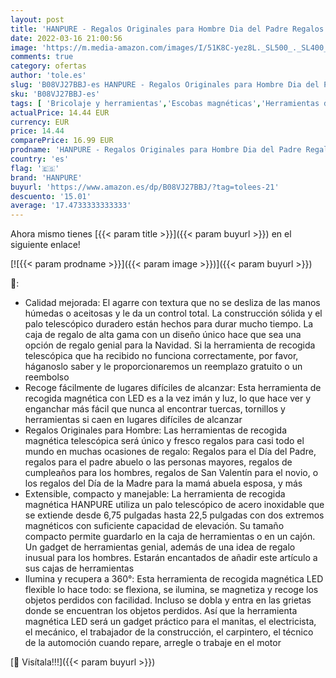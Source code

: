 ```yaml
---
layout: post
title: 'HANPURE - Regalos Originales para Hombre Dia del Padre Regalos - Regalos Navidad Originales Bricolaje Herramientas Taller Mecanico Herramienta de Captación Magnética con Led  Utiles Gadgets Tecnologicos'
date: 2022-03-16 21:00:56
image: 'https://m.media-amazon.com/images/I/51K8C-yez8L._SL500_._SL400_.jpg'
comments: true
category: ofertas
author: 'tole.es'
slug: 'B08VJ27BBJ-es HANPURE - Regalos Originales para Hombre Dia del Padre...'
sku: 'B08VJ27BBJ-es'
tags: [ 'Bricolaje y herramientas','Escobas magnéticas','Herramientas de mano','Herramientas manuales y eléctricas','hanpure','navidad', ]
actualPrice: 14.44 EUR
currency: EUR
price: 14.44
comparePrice: 16.99 EUR
prodname: 'HANPURE - Regalos Originales para Hombre Dia del Padre Regalos - Regalos Navidad Originales Bricolaje Herramientas Taller Mecanico Herramienta de Captación Magnética con Led  Utiles Gadgets Tecnologicos'
country: 'es'
flag: '🇪🇸'
brand: 'HANPURE'
buyurl: 'https://www.amazon.es/dp/B08VJ27BBJ/?tag=tolees-21'
descuento: '15.01'
average: '17.4733333333333'
---
```


Ahora mismo tienes [{{< param title >}}]({{< param buyurl >}}) en el siguiente enlace!

[![{{< param prodname >}}]({{< param image >}})]({{< param buyurl >}})

🔎:

- Calidad mejorada: El agarre con textura que no se desliza de las manos húmedas o aceitosas y le da un control total. La construcción sólida y el palo telescópico duradero están hechos para durar mucho tiempo. La caja de regalo de alta gama con un diseño único hace que sea una opción de regalo genial para la Navidad. Si la herramienta de recogida telescópica que ha recibido no funciona correctamente, por favor, háganoslo saber y le proporcionaremos un reemplazo gratuito o un reembolso
- Recoge fácilmente de lugares difíciles de alcanzar: Esta herramienta de recogida magnética con LED es a la vez imán y luz, lo que hace ver y enganchar más fácil que nunca al encontrar tuercas, tornillos y herramientas si caen en lugares difíciles de alcanzar
- Regalos Originales para Hombre: Las herramientas de recogida magnética telescópica será único y fresco regalos para casi todo el mundo en muchas ocasiones de regalo: Regalos para el Día del Padre, regalos para el padre abuelo o las personas mayores, regalos de cumpleaños para los hombres, regalos de San Valentín para el novio, o los regalos del Día de la Madre para la mamá abuela esposa, y más
- Extensible, compacto y manejable: La herramienta de recogida magnética HANPURE utiliza un palo telescópico de acero inoxidable que se extiende desde 6,75 pulgadas hasta 22,5 pulgadas con dos extremos magnéticos con suficiente capacidad de elevación. Su tamaño compacto permite guardarlo en la caja de herramientas o en un cajón. Un gadget de herramientas genial, además de una idea de regalo inusual para los hombres. Estarán encantados de añadir este artículo a sus cajas de herramientas
- Ilumina y recupera a 360°: Esta herramienta de recogida magnética LED flexible lo hace todo: se flexiona, se ilumina, se magnetiza y recoge los objetos perdidos con facilidad. Incluso se dobla y entra en las grietas donde se encuentran los objetos perdidos. Así que la herramienta magnética LED será un gadget práctico para el manitas, el electricista, el mecánico, el trabajador de la construcción, el carpintero, el técnico de la automoción cuando repare, arregle o trabaje en el motor

[🛒 Visítala!!!]({{< param buyurl >}})
